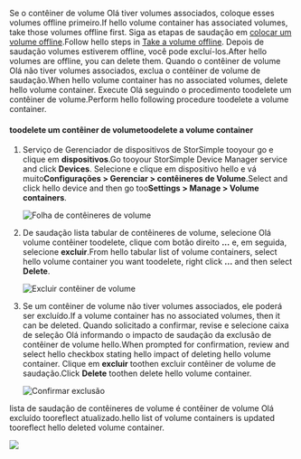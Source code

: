 <!--author=alkohli last changed: 01/13/17-->

<span data-ttu-id="fe273-101">Se o contêiner de volume Olá tiver volumes associados, coloque esses volumes offline primeiro.</span><span class="sxs-lookup"><span data-stu-id="fe273-101">If hello volume container has associated volumes, take those volumes offline first.</span></span> <span data-ttu-id="fe273-102">Siga as etapas de saudação em [colocar um volume offline](../articles/storsimple/storsimple-manage-volumes.md#take-a-volume-offline).</span><span class="sxs-lookup"><span data-stu-id="fe273-102">Follow hello steps in [Take a volume offline](../articles/storsimple/storsimple-manage-volumes.md#take-a-volume-offline).</span></span> <span data-ttu-id="fe273-103">Depois de saudação volumes estiverem offline, você pode excluí-los.</span><span class="sxs-lookup"><span data-stu-id="fe273-103">After hello volumes are offline, you can delete them.</span></span> <span data-ttu-id="fe273-104">Quando o contêiner de volume Olá não tiver volumes associados, exclua o contêiner de volume de saudação.</span><span class="sxs-lookup"><span data-stu-id="fe273-104">When hello volume container has no associated volumes, delete hello volume container.</span></span> <span data-ttu-id="fe273-105">Execute Olá seguindo o procedimento toodelete um contêiner de volume.</span><span class="sxs-lookup"><span data-stu-id="fe273-105">Perform hello following procedure toodelete a volume container.</span></span>

#### <a name="toodelete-a-volume-container"></a><span data-ttu-id="fe273-106">toodelete um contêiner de volume</span><span class="sxs-lookup"><span data-stu-id="fe273-106">toodelete a volume container</span></span>
1. <span data-ttu-id="fe273-107">Serviço de Gerenciador de dispositivos de StorSimple tooyour go e clique em **dispositivos**.</span><span class="sxs-lookup"><span data-stu-id="fe273-107">Go tooyour StorSimple Device Manager service and click **Devices**.</span></span> <span data-ttu-id="fe273-108">Selecione e clique em dispositivo hello e vá muito**Configurações > Gerenciar > contêineres de Volume**.</span><span class="sxs-lookup"><span data-stu-id="fe273-108">Select and click hello device and then go too**Settings > Manage > Volume containers**.</span></span>

    ![Folha de contêineres de volume](./media/storsimple-8000-create-volume-container/createvolumecontainer2.png)

2. <span data-ttu-id="fe273-110">De saudação lista tabular de contêineres de volume, selecione Olá volume contêiner toodelete, clique com botão direito **...**  e, em seguida, selecione **excluir**.</span><span class="sxs-lookup"><span data-stu-id="fe273-110">From hello tabular list of volume containers, select hello volume container you want toodelete, right click **...** and then select **Delete**.</span></span>

    ![Excluir contêiner de volume](./media/storsimple-8000-delete-volume-container/deletevolumecontainer1.png)

3. <span data-ttu-id="fe273-112">Se um contêiner de volume não tiver volumes associados, ele poderá ser excluído.</span><span class="sxs-lookup"><span data-stu-id="fe273-112">If a volume container has no associated volumes, then it can be deleted.</span></span> <span data-ttu-id="fe273-113">Quando solicitado a confirmar, revise e selecione caixa de seleção Olá informando o impacto de saudação da exclusão de contêiner de volume hello.</span><span class="sxs-lookup"><span data-stu-id="fe273-113">When prompted for confirmation, review and select hello checkbox stating hello impact of deleting hello volume container.</span></span> <span data-ttu-id="fe273-114">Clique em **excluir** toothen excluir contêiner de volume de saudação.</span><span class="sxs-lookup"><span data-stu-id="fe273-114">Click **Delete** toothen delete hello volume container.</span></span>

    ![Confirmar exclusão](./media/storsimple-8000-delete-volume-container/deletevolumecontainer2.png)

<span data-ttu-id="fe273-116">lista de saudação de contêineres de volume é contêiner de volume Olá excluído tooreflect atualizado.</span><span class="sxs-lookup"><span data-stu-id="fe273-116">hello list of volume containers is updated tooreflect hello deleted volume container.</span></span>

![](./media/storsimple-8000-delete-volume-container/deletevolumecontainer5.png)


